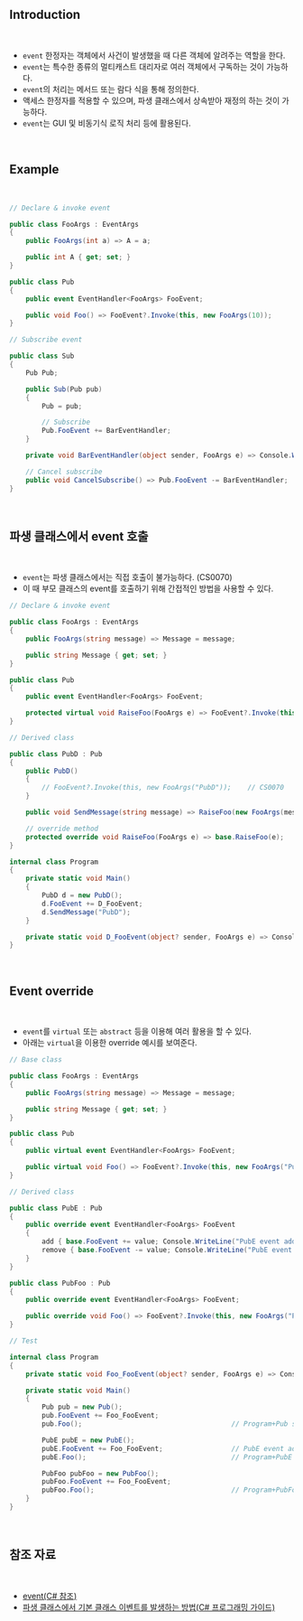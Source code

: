 ## Introduction

<br>

- `event` 한정자는 객체에서 사건이 발생했을 때 다른 객체에 알려주는 역할을 한다.
- `event`는 특수한 종류의 멀티캐스트 대리자로 여러 객체에서 구독하는 것이 가능하다.
- `event`의 처리는 메서드 또는 람다 식을 통해 정의한다.
- 액세스 한정자를 적용할 수 있으며, 파생 클래스에서 상속받아 재정의 하는 것이 가능하다.
- `event`는 GUI 및 비동기식 로직 처리 등에 활용된다.

<br>

## Example

<br>

```csharp
// Declare & invoke event

public class FooArgs : EventArgs
{
    public FooArgs(int a) => A = a;

    public int A { get; set; }
}

public class Pub
{
    public event EventHandler<FooArgs> FooEvent;

    public void Foo() => FooEvent?.Invoke(this, new FooArgs(10));
}
```

```csharp
// Subscribe event

public class Sub
{
    Pub Pub;

    public Sub(Pub pub)
    {
        Pub = pub;

        // Subscribe
        Pub.FooEvent += BarEventHandler;
    }

    private void BarEventHandler(object sender, FooArgs e) => Console.WriteLine(e.A);

    // Cancel subscribe
    public void CancelSubscribe() => Pub.FooEvent -= BarEventHandler;
}
```

<br>

## 파생 클래스에서 event 호출

<br>

- `event`는 파생 클래스에서는 직접 호출이 불가능하다. (CS0070)
- 이 때 부모 클래스의 event를 호출하기 위해 간접적인 방법을 사용할 수 있다.

```csharp
// Declare & invoke event

public class FooArgs : EventArgs
{
    public FooArgs(string message) => Message = message;

    public string Message { get; set; }
}

public class Pub
{
    public event EventHandler<FooArgs> FooEvent;

    protected virtual void RaiseFoo(FooArgs e) => FooEvent?.Invoke(this, e);
}
```

```csharp
// Derived class

public class PubD : Pub
{
    public PubD()
    {
        // FooEvent?.Invoke(this, new FooArgs("PubD"));    // CS0070
    }

    public void SendMessage(string message) => RaiseFoo(new FooArgs(message));

    // override method
    protected override void RaiseFoo(FooArgs e) => base.RaiseFoo(e);
}
```

```csharp
internal class Program
{
    private static void Main()
    {
        PubD d = new PubD();
        d.FooEvent += D_FooEvent;
        d.SendMessage("PubD");
    }

    private static void D_FooEvent(object? sender, FooArgs e) => Console.WriteLine(e.Message);
}
```

<br>

## Event override

<br>

- `event`를 `virtual` 또는 `abstract` 등을 이용해 여러 활용을 할 수 있다.
- 아래는 `virtual`을 이용한 override 예시를 보여준다.

```csharp
// Base class

public class FooArgs : EventArgs
{
    public FooArgs(string message) => Message = message;

    public string Message { get; set; }
}

public class Pub
{
    public virtual event EventHandler<FooArgs> FooEvent;

    public virtual void Foo() => FooEvent?.Invoke(this, new FooArgs("Pub"));
}
```

```csharp
// Derived class

public class PubE : Pub
{
    public override event EventHandler<FooArgs> FooEvent
    {
        add { base.FooEvent += value; Console.WriteLine("PubE event add"); }
        remove { base.FooEvent -= value; Console.WriteLine("PubE event remove"); }
    }
}

public class PubFoo : Pub
{
    public override event EventHandler<FooArgs> FooEvent;

    public override void Foo() => FooEvent?.Invoke(this, new FooArgs("PubFoo"));
}
```

```csharp
// Test

internal class Program
{
    private static void Foo_FooEvent(object? sender, FooArgs e) => Console.WriteLine($"{sender} sent a message : {e.Message}");

    private static void Main()
    {
        Pub pub = new Pub();
        pub.FooEvent += Foo_FooEvent;
        pub.Foo();                                     // Program+Pub sent a message : Pub

        PubE pubE = new PubE();
        pubE.FooEvent += Foo_FooEvent;                 // PubE event add
        pubE.Foo();                                    // Program+PubE sent a message : Pub

        PubFoo pubFoo = new PubFoo();
        pubFoo.FooEvent += Foo_FooEvent;
        pubFoo.Foo();                                  // Program+PubFoo sent a message : PubFoo
    }
}
```

<br>

## 참조 자료

<br>

- [event(C# 참조)](https://learn.microsoft.com/ko-kr/dotnet/csharp/language-reference/keywords/event)
- [파생 클래스에서 기본 클래스 이벤트를 발생하는 방법(C# 프로그래밍 가이드)](https://learn.microsoft.com/ko-kr/dotnet/csharp/programming-guide/events/how-to-raise-base-class-events-in-derived-classes)